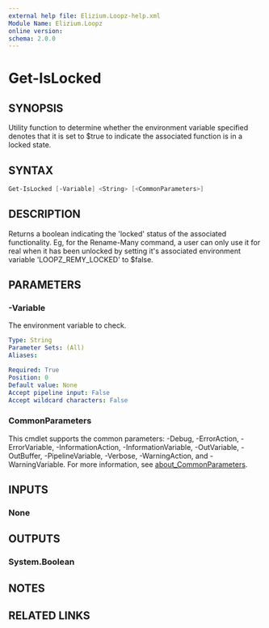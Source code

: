 ```yaml
---
external help file: Elizium.Loopz-help.xml
Module Name: Elizium.Loopz
online version:
schema: 2.0.0
---
```


# Get-IsLocked

## SYNOPSIS

Utility function to determine whether the environment variable specified
denotes that it is set to $true to indicate the associated function is in a locked
state.

## SYNTAX

```powershell
Get-IsLocked [-Variable] <String> [<CommonParameters>]
```

## DESCRIPTION

Returns a boolean indicating the 'locked' status of the associated functionality.
Eg, for the Rename-Many command, a user can only use it for real when it has been
unlocked by setting it's associated environment variable 'LOOPZ_REMY_LOCKED' to $false.

## PARAMETERS

### -Variable

The environment variable to check.

```yaml
Type: String
Parameter Sets: (All)
Aliases:

Required: True
Position: 0
Default value: None
Accept pipeline input: False
Accept wildcard characters: False
```

### CommonParameters

This cmdlet supports the common parameters: -Debug, -ErrorAction, -ErrorVariable, -InformationAction, -InformationVariable, -OutVariable, -OutBuffer, -PipelineVariable, -Verbose, -WarningAction, and -WarningVariable. For more information, see [about_CommonParameters](http://go.microsoft.com/fwlink/?LinkID=113216).

## INPUTS

### None

## OUTPUTS

### System.Boolean

## NOTES

## RELATED LINKS
